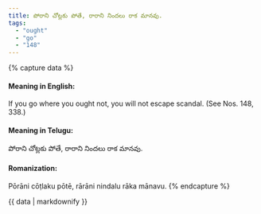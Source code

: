 ```yaml
---
title: పోరాని చోట్లకు పోతే, రారాని నిందలు రాక మానవు.
tags:
  - "ought"
  - "go"
  - "148"
---
```


{% capture data %}
#### Meaning in English:
If you go where you ought not, you will not escape scandal.
(See Nos. 148, 338.)

#### Meaning in Telugu:
పోరాని చోట్లకు పోతే, రారాని నిందలు రాక మానవు.

#### Romanization:
Pōrāni cōṭlaku pōtē, rārāni nindalu rāka mānavu.
{% endcapture %}

{{ data | markdownify }}

